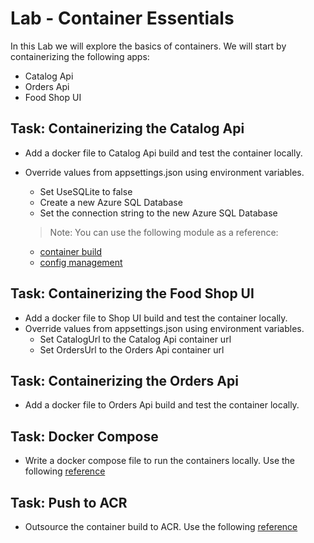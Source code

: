 # Lab - Container Essentials

In this Lab we will explore the basics of containers. We will start by containerizing the following apps:

- Catalog Api
- Orders Api
- Food Shop UI

## Task: Containerizing the Catalog Api

- Add a docker file to Catalog Api build and test the container locally.
- Override values from appsettings.json using environment variables.
    - Set UseSQLite to false
    - Create a new Azure SQL Database
    - Set the connection string to the new Azure SQL Database

    >Note: You can use the following module as a reference: 

    - [container build](/demos/02-containers/01-dev-workflow)    
    - [config management](/demos/02-containers/05-config-mgmt/)    
    
## Task: Containerizing the Food Shop UI

- Add a docker file to Shop UI build and test the container locally.
- Override values from appsettings.json using environment variables.
    - Set CatalogUrl to the Catalog Api container url
    - Set OrdersUrl to the Orders Api container url

## Task: Containerizing the Orders Api

- Add a docker file to Orders Api build and test the container locally.

## Task: Docker Compose

- Write a docker compose file to run the containers locally. Use the following [reference](/demos/02-containers/03-docker-dompose/docker-compose.yml)

## Task: Push to ACR

- Outsource the container build to ACR. Use the following [reference](/demos/02-containers/02-publish/publish-images.azcli)